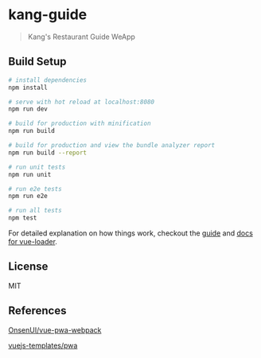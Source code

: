 # kang-guide

> Kang's Restaurant Guide WeApp

## Build Setup

``` bash
# install dependencies
npm install

# serve with hot reload at localhost:8080
npm run dev

# build for production with minification
npm run build

# build for production and view the bundle analyzer report
npm run build --report

# run unit tests
npm run unit

# run e2e tests
npm run e2e

# run all tests
npm test
```

For detailed explanation on how things work, checkout the [guide](http://vuejs-templates.github.io/webpack/) and [docs for vue-loader](http://vuejs.github.io/vue-loader).

## License

MIT

## References

[OnsenUI/vue-pwa-webpack](https://github.com/OnsenUI/vue-pwa-webpack)

[vuejs-templates/pwa](https://github.com/vuejs-templates/pwa)